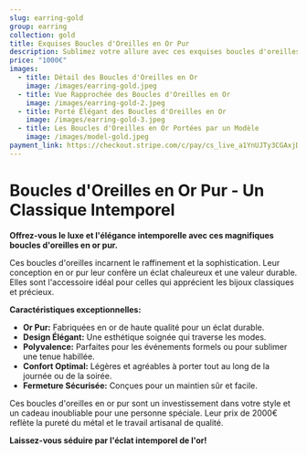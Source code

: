 ```yaml
---
slug: earring-gold
group: earring
collection: gold
title: Exquises Boucles d'Oreilles en Or Pur
description: Sublimez votre allure avec ces exquises boucles d'oreilles en or pur. Leur éclat intemporel et leur design élégant en font un bijou d'exception, parfait pour les occasions spéciales et pour ajouter une touche de luxe à votre quotidien. Méticuleusement travaillées, elles témoignent d'un savoir-faire artisanal de qualité supérieure.
price: "1000€"
images:
  - title: Détail des Boucles d'Oreilles en Or
    image: /images/earring-gold.jpeg
  - title: Vue Rapprochée des Boucles d'Oreilles en Or
    image: /images/earring-gold-2.jpeg
  - title: Porté Élégant des Boucles d'Oreilles en Or
    image: /images/earring-gold-3.jpeg
  - title: Les Boucles d'Oreilles en Or Portées par un Modèle
    image: /images/model-gold.jpeg
payment_link: https://checkout.stripe.com/c/pay/cs_live_a1YnUJTy3CGAxjDfro7RK0dvNJ1klGP2bkFRAN0T97vPvkzHmvqwVKLdTj
---
```


# Boucles d'Oreilles en Or Pur - Un Classique Intemporel

**Offrez-vous le luxe et l'élégance intemporelle avec ces magnifiques boucles d'oreilles en or pur.**

Ces boucles d'oreilles incarnent le raffinement et la sophistication. Leur conception en or pur leur confère un éclat chaleureux et une valeur durable. Elles sont l'accessoire idéal pour celles qui apprécient les bijoux classiques et précieux.

**Caractéristiques exceptionnelles:**

* **Or Pur:** Fabriquées en or de haute qualité pour un éclat durable.
* **Design Élégant:** Une esthétique soignée qui traverse les modes.
* **Polyvalence:** Parfaites pour les événements formels ou pour sublimer une tenue habillée.
* **Confort Optimal:** Légères et agréables à porter tout au long de la journée ou de la soirée.
* **Fermeture Sécurisée:** Conçues pour un maintien sûr et facile.

Ces boucles d'oreilles en or pur sont un investissement dans votre style et un cadeau inoubliable pour une personne spéciale. Leur prix de 2000€ reflète la pureté du métal et le travail artisanal de qualité.

**Laissez-vous séduire par l'éclat intemporel de l'or!**
